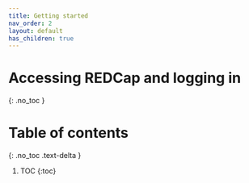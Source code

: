 ```yaml
---
title: Getting started
nav_order: 2
layout: default
has_children: true
---
```


# Accessing REDCap and logging in
{: .no_toc }

# Table of contents
{: .no_toc .text-delta }

1. TOC
{:toc}
